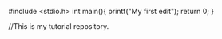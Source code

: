 #include <stdio.h>
int main(){
printf("My first edit");
return 0;
}

//This is my tutorial repository.
